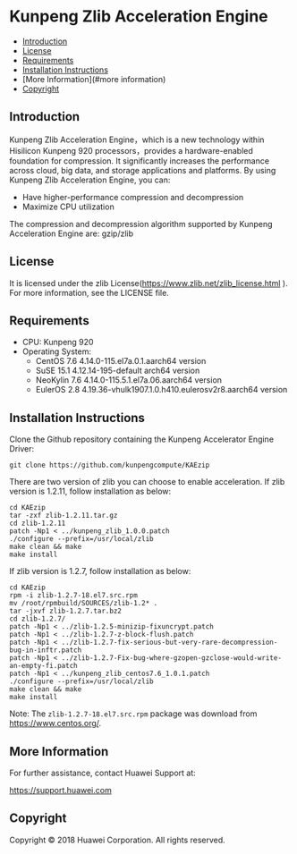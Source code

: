 # Kunpeng Zlib Acceleration Engine

- [Introduction](#introduction)
- [License](#license)
- [Requirements](#requirements)
- [Installation Instructions](#installation-instructions)
- [More Information](#more information)
- [Copyright](#Copyright)

## Introduction

Kunpeng Zlib Acceleration Engine，which is a new technology within Hisilicon Kunpeng 920 processors，provides a hardware-enabled foundation for  compression. It significantly increases the performance across cloud, big data, and storage applications and  platforms.  By using  Kunpeng Zlib Acceleration Engine, you can:

- Have higher-performance compression and decompression
- Maximize CPU utilization

The compression and decompression algorithm supported by Kunpeng Acceleration Engine are:  gzip/zlib 

## License

It is licensed under the zlib License(https://www.zlib.net/zlib_license.html ). For more information, see the LICENSE file. 

## Requirements

- CPU: Kunpeng 920 
- Operating System: 
  - CentOS 7.6  4.14.0-115.el7a.0.1.aarch64 version
  - SuSE 15.1 4.12.14-195-default arch64 version
  - NeoKylin 7.6 4.14.0-115.5.1.el7a.06.aarch64 version
  - EulerOS 2.8 4.19.36-vhulk1907.1.0.h410.eulerosv2r8.aarch64 version

## Installation Instructions

Clone the Github repository containing the Kunpeng Accelerator Engine Driver:

```
git clone https://github.com/kunpengcompute/KAEzip
```

There are two version of zlib you can choose to enable acceleration. If zlib version is 1.2.11, follow installation as below:

```
cd KAEzip
tar -zxf zlib-1.2.11.tar.gz 
cd zlib-1.2.11
patch -Np1 < ../kunpeng_zlib_1.0.0.patch
./configure --prefix=/usr/local/zlib
make clean && make 
make install
```

 If zlib version is 1.2.7, follow installation as below:

```
cd KAEzip 
rpm -i zlib-1.2.7-18.el7.src.rpm 
mv /root/rpmbuild/SOURCES/zlib-1.2* . 
tar -jxvf zlib-1.2.7.tar.bz2 
cd zlib-1.2.7/ 
patch -Np1 < ../zlib-1.2.5-minizip-fixuncrypt.patch 
patch -Np1 < ../zlib-1.2.7-z-block-flush.patch 
patch -Np1 < ../zlib-1.2.7-fix-serious-but-very-rare-decompression-bug-in-inftr.patch 
patch -Np1 < ../zlib-1.2.7-Fix-bug-where-gzopen-gzclose-would-write-an-empty-fi.patch 
patch -Np1 < ../kunpeng_zlib_centos7.6_1.0.1.patch 
./configure --prefix=/usr/local/zlib  
make clean && make   
make install
```

Note: The `zlib-1.2.7-18.el7.src.rpm` package was download from <https://www.centos.org/>.

## More Information

For further assistance, contact Huawei Support at:

<https://support.huawei.com>

## Copyright

Copyright © 2018 Huawei Corporation. All rights reserved.